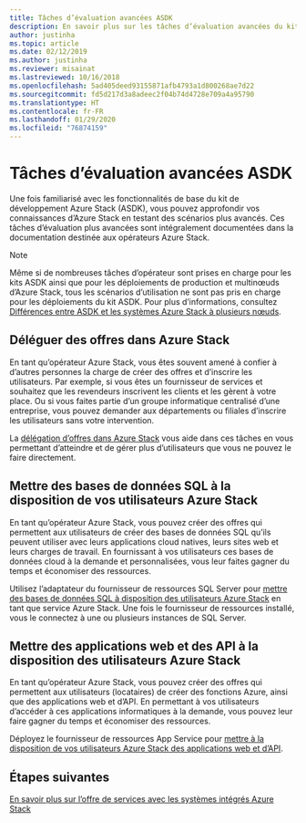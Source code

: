 ```yaml
---
title: Tâches d’évaluation avancées ASDK
description: En savoir plus sur les tâches d’évaluation avancées du kit de développement Azure Stack (ASDK).
author: justinha
ms.topic: article
ms.date: 02/12/2019
ms.author: justinha
ms.reviewer: misainat
ms.lastreviewed: 10/16/2018
ms.openlocfilehash: 5ad405deed93155871afb4793a1d800268ae7d22
ms.sourcegitcommit: fd5d217d3a8adeec2f04b74d4728e709a4a95790
ms.translationtype: HT
ms.contentlocale: fr-FR
ms.lasthandoff: 01/29/2020
ms.locfileid: "76874159"
---
```

# <a name="advanced-asdk-evaluation-tasks"></a>Tâches d’évaluation avancées ASDK
Une fois familiarisé avec les fonctionnalités de base du kit de développement Azure Stack (ASDK), vous pouvez approfondir vos connaissances d’Azure Stack en testant des scénarios plus avancés. Ces tâches d’évaluation plus avancées sont intégralement documentées dans la documentation destinée aux opérateurs Azure Stack.

> [!NOTE]
> Même si de nombreuses tâches d’opérateur sont prises en charge pour les kits ASDK ainsi que pour les déploiements de production et multinœuds d’Azure Stack, tous les scénarios d’utilisation ne sont pas pris en charge pour les déploiements du kit ASDK. Pour plus d’informations, consultez [Différences entre ASDK et les systèmes Azure Stack à plusieurs nœuds](asdk-what-is.md#asdk-and-multi-node-azure-stack-hub-differences).

## <a name="delegate-offers-in-azure-stack"></a>Déléguer des offres dans Azure Stack
En tant qu’opérateur Azure Stack, vous êtes souvent amené à confier à d’autres personnes la charge de créer des offres et d’inscrire les utilisateurs. Par exemple, si vous êtes un fournisseur de services et souhaitez que les revendeurs inscrivent les clients et les gèrent à votre place. Ou si vous faites partie d’un groupe informatique centralisé d’une entreprise, vous pouvez demander aux départements ou filiales d’inscrire les utilisateurs sans votre intervention.

La [délégation d’offres dans Azure Stack](../operator/azure-stack-delegated-provider.md) vous aide dans ces tâches en vous permettant d’atteindre et de gérer plus d’utilisateurs que vous ne pouvez le faire directement.

## <a name="make-sql-databases-available-to-your-azure-stack-users"></a>Mettre des bases de données SQL à la disposition de vos utilisateurs Azure Stack
En tant qu’opérateur Azure Stack, vous pouvez créer des offres qui permettent aux utilisateurs de créer des bases de données SQL qu’ils peuvent utiliser avec leurs applications cloud natives, leurs sites web et leurs charges de travail. En fournissant à vos utilisateurs ces bases de données cloud à la demande et personnalisées, vous leur faites gagner du temps et économiser des ressources.

Utilisez l’adaptateur du fournisseur de ressources SQL Server pour [mettre des bases de données SQL à disposition des utilisateurs Azure Stack](../operator/azure-stack-tutorial-sql-server.md) en tant que service Azure Stack. Une fois le fournisseur de ressources installé, vous le connectez à une ou plusieurs instances de SQL Server.

## <a name="make-web-and-api-apps-available-to-your-azure-stack-users"></a>Mettre des applications web et des API à la disposition des utilisateurs Azure Stack
En tant qu’opérateur Azure Stack, vous pouvez créer des offres qui permettent aux utilisateurs (locataires) de créer des fonctions Azure, ainsi que des applications web et d’API. En permettant à vos utilisateurs d’accéder à ces applications informatiques à la demande, vous pouvez leur faire gagner du temps et économiser des ressources.

Déployez le fournisseur de ressources App Service pour [mettre à la disposition de vos utilisateurs Azure Stack des applications web et d’API](../operator/azure-stack-tutorial-app-service.md).

## <a name="next-steps"></a>Étapes suivantes

[En savoir plus sur l’offre de services avec les systèmes intégrés Azure Stack](../operator/service-plan-offer-subscription-overview.md)
